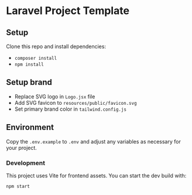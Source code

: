 # Laravel Project Template

## Setup

Clone this repo and install dependencies:

- `composer install`
- `npm install`

## Setup brand

- Replace SVG logo in `Logo.jsx` file
- Add SVG favicon to `resources/public/favicon.svg`
- Set primary brand color in `tailwind.config.js`

## Environment

Copy the `.env.example` to `.env` and adjust any variables as necessary for your project.

### Development

This project uses Vite for frontend assets. You can start the dev build with:

```
npm start
```